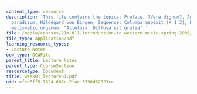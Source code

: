 ```yaml
---
content_type: resource
description: 'This file contains the topics: Preface: ?Vere dignum?, Antiphon: In
  paradisum, Hildegard von Bingen, Sequence: Columba aspexit (K 1.3), Polyphony, Perotin:
  melismatic organum: "Alleluia: Diffusa est gratia".'
file: /media/courses/21m-011-introduction-to-western-music-spring-2006/efee8ff57624686c2f4c5790d62823cc_week01_lecture01.pdf
file_type: application/pdf
learning_resource_types:
- Lecture Notes
ocw_type: OCWFile
parent_title: Lecture Notes
parent_type: CourseSection
resourcetype: Document
title: week01_lecture01.pdf
uid: efee8ff5-7624-686c-2f4c-5790d62823cc
---
```

